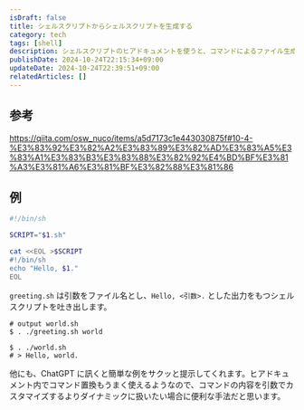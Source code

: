 ```yaml
---
isDraft: false
title: シェルスクリプトからシェルスクリプトを生成する
category: tech
tags: [shell]
description: シェルスクリプトのヒアドキュメントを使うと、コマンドによるファイル生成を手軽に実行できます。
publishDate: 2024-10-24T22:15:34+09:00
updateDate: 2024-10-24T22:39:51+09:00
relatedArticles: []
---
```


## 参考

https://qiita.com/osw_nuco/items/a5d7173c1e443030875f#10-4-%E3%83%92%E3%82%A2%E3%83%89%E3%82%AD%E3%83%A5%E3%83%A1%E3%83%B3%E3%83%88%E3%82%92%E4%BD%BF%E3%81%A3%E3%81%A6%E3%81%BF%E3%82%88%E3%81%86

## 例

```sh:greeting.sh
#!/bin/sh

SCRIPT="$1.sh"

cat <<EOL >$SCRIPT
#!/bin/sh
echo "Hello, $1."
EOL
```

`greeting.sh` は引数をファイル名とし、`Hello, <引数>.` とした出力をもつシェルスクリプトを吐き出します。

```bash:実行例
# output world.sh
$ . ./greeting.sh world

$ . ./world.sh
# > Hello, world.
```

他にも、ChatGPT に訊くと簡単な例をサクッと提示してくれます。ヒアドキュメント内でコマンド置換もうまく使えるようなので、コマンドの内容を引数でカスタマイズするよりダイナミックに扱いたい場合に便利な手法だと思います。